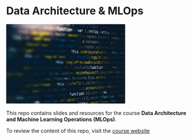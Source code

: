 # Data Architecture & MLOps 

![](img/img.jpg)

This repo contains slides and resources for the course **Data Architecture and Machine Learning Operations (MLOps)**.

To review the content of this repo, visit the [course website](https://kirenz.github.io/data-architecture-mlops/)
